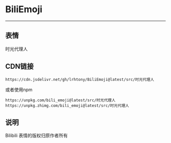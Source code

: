 # BiliEmoji
---
## 表情
时光代理人
## CDN链接
```
https://cdn.jsdelivr.net/gh/lrhtony/BiliEmoji@latest/src/时光代理人
```
或者使用npm
```
https://unpkg.com/bili_emoji@latest/src/时光代理人
https://unpkg.zhimg.com/bili_emoji@latest/src/时光代理人
```
## 说明
Bilibili 表情的版权归原作者所有
